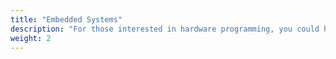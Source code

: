 ```yaml
---
title: "Embedded Systems"
description: "For those interested in hardware programming, you could have tutorials on microcontrollers (e.g., Arduino, Raspberry Pi Pico), embedded C/C++, and real-time operating systems."
weight: 2
---
```

